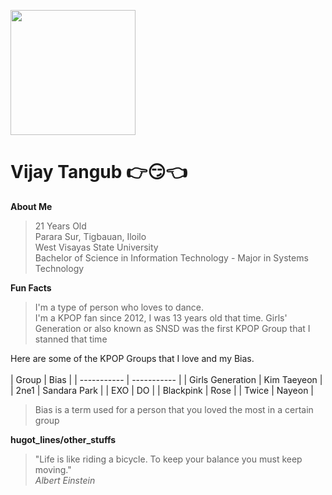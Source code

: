 <img src="https://scontent.fmnl13-1.fna.fbcdn.net/v/t1.0-9/119109992_3313090655426661_7504092443327613306_o.jpg?_nc_cat=102&_nc_sid=174925&_nc_eui2=AeFdTWVBqBximJvb-EoSNEdvZwk7UFU7P0dnCTtQVTs_R1tUeNqik6HH2lMWrpO4RH4g6hABgp3D-iuynqWjPs9v&_nc_ohc=912jWDxzrgAAX92CPeR&_nc_ht=scontent.fmnl13-1.fna&oh=3714da1a75013fe20eea24aedb2e3108&oe=5F92DA9B" height = 200 width=200></img>
# Vijay Tangub :point_right::smirk::point_left:
<b>About Me</b>
> 21 Years Old<br>
  Parara Sur, Tigbauan, Iloilo <br>
  West Visayas State University<br>
  Bachelor of Science in Information Technology - Major in Systems Technology<br>
  
<b>Fun Facts</b>
> I'm a type of person who loves to dance.<br>
  I'm a KPOP fan since 2012, I was 13 years old that time. Girls' Generation or also known as SNSD was the first KPOP Group that I stanned that time<br>
  
Here are some of the KPOP Groups that I love and my Bias.<br>  
| Group | Bias |
| ----------- | ----------- |
| Girls Generation | Kim Taeyeon |
| 2ne1 | Sandara Park |
| EXO | DO |
| Blackpink | Rose |
| Twice | Nayeon |

>Bias is a term used for a person that you loved the most in a certain group

<b>hugot_lines/other_stuffs</b>

> "Life is like riding a bicycle. To keep your balance you must keep moving." <br><i>Albert Einstein</i>
